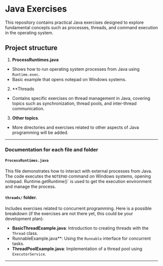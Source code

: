 # Java Exercises

This repository contains practical Java exercises designed to explore fundamental concepts such as processes, threads, and command execution in the operating system.

## Project structure

1. **ProcessRuntimes.java** 
- Shows how to run operating system processes from Java using `Runtime.exec`.
- Basic example that opens notepad on Windows systems.

2. **Threads 
- Contains specific exercises on thread management in Java, covering topics such as synchronization, thread pools, and inter-thread communication.

3. **Other topics**. 
- More directories and exercises related to other aspects of Java programming will be added.

---

### Documentation for each file and folder

#### `ProcessRuntimes.java`

This file demonstrates how to interact with external processes from Java. The code executes the `NOTEPAD` command on Windows systems, opening notepad. Runtime.getRuntime()` is used to get the execution environment and manage the process.

#### `threads/` folder.

Includes exercises related to concurrent programming. Here is a possible breakdown (if the exercises are not there yet, this could be your development plan):

- **BasicThreadExample.java**: Introduction to creating threads with the `Thread` class.
- RunnableExample.java**: Using the `Runnable` interface for concurrent tasks.
- **ThreadPoolExample.java**: Implementation of a thread pool using `ExecutorService`.

---
